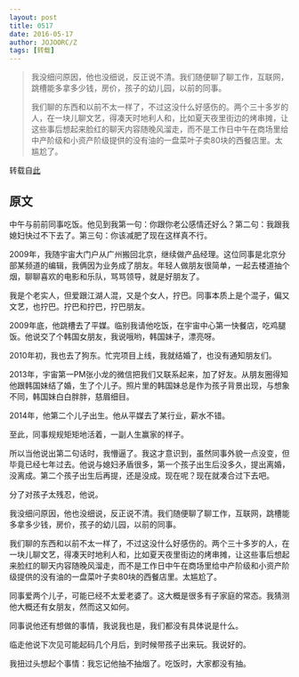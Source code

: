 ```yaml
---
layout: post
title: 0517
date: 2016-05-17
author: JOJOORC/Z
tags: [转载]
---
```


> 我没细问原因，他也没细说，反正说不清。我们随便聊了聊工作，互联网，跳槽能多拿多少钱，房价，孩子的幼儿园，以前的同事。
> 
> 我们聊的东西和以前不太一样了，不过这没什么好感伤的。两个三十多岁的人，在一块儿聊文艺，得凑天时地利人和，比如夏天夜里街边的烤串摊，让这些事后想起来脸红的聊天内容随晚风溜走，而不是工作日中午在商场里给中产阶级和小资产阶级提供的没有油的一盘菜叶子卖80块的西餐店里。太尴尬了。

转载自[此](https://www.douban.com/note/558150678/?dt_platform=com.douban.activity.wechat_friends&dt_dapp=1)

## 原文

中午与前前同事吃饭。他见到我第一句：你跟你老公感情还好么？第二句：我跟我媳妇快过不下去了。第三句：你该减肥了现在这样真不行。

2009年，我随宇宙大门户从广州搬回北京，继续做产品经理。这位同事是北京分部某频道的编辑，我俩因为业务成了朋友。年轻人做朋友很简单，一起去楼道抽个烟，聊聊喜欢的电影和乐队，骂骂领导，就是好朋友了。

我是个老实人，但爱跟江湖人混，又是个女人，拧巴。同事本质上是个混子，偏又文艺，也拧巴。拧巴和拧巴，拧巴朋友。

2009年底，他跳槽去了平媒。临别我请他吃饭，在宇宙中心第一快餐店，吃鸡腿饭。他说交了个韩国女朋友，我说哦哟，韩国妹子，漂亮呀。

2010年初，我也去了狗东。忙完项目上线，我就结婚了，也没有通知朋友们。

2013年，宇宙第一PM张小龙的微信把我们又联系起来，加了好友。从朋友圈得知他跟韩国妹结了婚，生了个儿子。照片里的韩国妹总是作为孩子背景出现，与想象不同，韩国妹白白胖胖，慈眉细目。

2014年，他第二个儿子出生。他从平媒去了某行业，薪水不错。

至此，同事规规矩矩地活着，一副人生赢家的样子。

所以当他说出第二句话时，我懵逼了。我这才意识到，虽然同事外貌一点没变，但毕竟已经七年过去。他说与媳妇矛盾很多，第一个孩子出生后没多久，提出离婚，没离成。第二个孩子出生后再提，还是没成。现在呢？现在就凑合过下去吧。

分了对孩子太残忍，他说。

我没细问原因，他也没细说，反正说不清。我们随便聊了聊工作，互联网，跳槽能多拿多少钱，房价，孩子的幼儿园，以前的同事。

我们聊的东西和以前不太一样了，不过这没什么好感伤的。两个三十多岁的人，在一块儿聊文艺，得凑天时地利人和，比如夏天夜里街边的烤串摊，让这些事后想起来脸红的聊天内容随晚风溜走，而不是工作日中午在商场里给中产阶级和小资产阶级提供的没有油的一盘菜叶子卖80块的西餐店里。太尴尬了。

同事爱两个儿子，可能已经不太爱老婆了。这大概是很多有子家庭的常态。我猜测他大概还有女朋友，然而这又如何。

同事说他还有想做的事情，我说我也是，我们都没有具体说是什么。

临走他说下次见可能起码几个月后，到时候带孩子出来玩。我说好的。

我扭过头想起个事情：我忘记他抽不抽烟了。吃饭时，大家都没有抽。